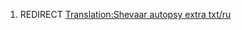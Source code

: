 1.  REDIRECT [Translation:Shevaar autopsy extra
    txt/ru](Translation:Shevaar_autopsy_extra_txt/ru "wikilink")